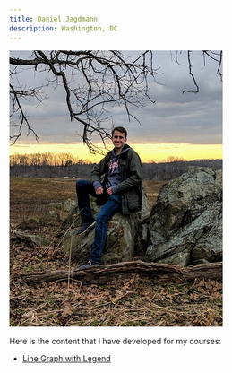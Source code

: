 ```yaml
---
title: Daniel Jagdmann
description: Washington, DC
---
```


![My Picture](/pics/Jagdmann_Dan_2.jpg)

Here is the content that I have developed for my courses:
- [Line Graph with Legend](/linegraph/index.md)
